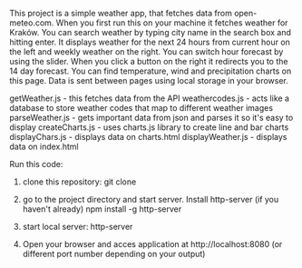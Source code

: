 This project is a simple weather app, that fetches data from open-meteo.com. When you first run this on your machine it fetches weather for Kraków. You can search weather by typing city name in the search box and hitting enter. It displays weather for the next 24 hours from current hour on the left and weekly weather on the right. You can switch hour forecast by using the slider. When you click a button on the right it redirects you to the 14 day forecast. You can find temperature, wind and precipitation charts on this page. Data is sent between pages using local storage in your browser. 

getWeather.js - this fetches data from the API
weathercodes.js - acts like a database to store weather codes that map to different weather images
parseWeather.js - gets important data from json and parses it so it's easy to display
createCharts.js - uses charts.js library to create line and bar charts
displayChars.js - displays data on charts.html
displayWeather.js - displays data on index.html


Run this code:

1. clone this repository:
    git clone

2. go to the project directory and start server. Install
    http-server (if you haven't already)
    npm install -g http-server

3. start local server:
    http-server

4. Open your browser and acces application at http://localhost:8080 (or different port number depending on your output)




